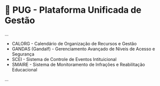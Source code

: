 # 🐶 PUG - Plataforma Unificada de Gestão

...

- CALORG - Calendário de Organização de Recursos e Gestão
- GANDAS (Gandalf) - Gerenciamento Avançado de Níveis de Acesso e Segurança
- SCEI - Sistema de Controle de Eventos Intituicional
- SMAIRE - Sistema de Monitoramento de Infrações e Reabilitação Educacional

...

